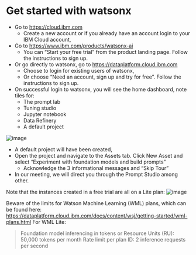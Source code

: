 # Get started with watsonx

- Go to https://cloud.ibm.com
  - Create a new account or if you already have an account login to your IBM Cloud account,
- Go to https://www.ibm.com/products/watsonx-ai
  - You can “Start your free trial” from the product landing page. Follow the instructions to sign up.
- Or go directly to watsonx, go to https://dataplatform.cloud.ibm.com
  - Choose to login for existing users of watsonx,
  - Or choose “Need an account, sign up and try for free”. Follow the instructions to sign up.
- On successful login to watsonx, you will see the home dashboard, note tiles for:
  - The prompt lab
  - Tuning studio
  - Jupyter notebook
  - Data Refinery
  - A default project

![image](https://github.com/hitalukder/workshop-watsonx.ai/assets/111310676/df68fe26-aa2a-4b68-9e5f-461074a16a33)

- A default project will have been created,
- Open the project and navigate to the Assets tab. Click New Asset and select “Experiment with foundation models and build prompts”
  - Acknowledge the 3 informational messages and “Skip Tour”
- In our meeting, we will direct you through the Prompt Studio among other.

Note that the instances created in a free trial are all on a Lite plan:
![image](https://github.com/hitalukder/workshop-watsonx.ai/assets/111310676/9c343640-d0b4-4c60-a5a5-89842ef75978)

Beware of the limits for Watson Machine Learning (WML) plans, which can be found here: https://dataplatform.cloud.ibm.com/docs/content/wsj/getting-started/wml-plans.html
For WML Lite:
> Foundation model inferencing in tokens or Resource Units (RU):   50,000 tokens per month
> Rate limit per plan ID:  2 inference requests per second
